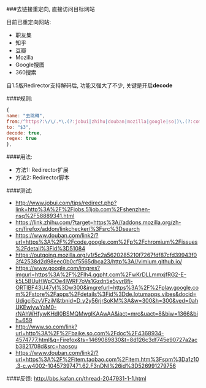 ###去链接重定向, 直接访问目标网站

目前已重定向网站:
- 职友集
- 知乎
- 豆瓣
- Mozilla
- Google搜图
- 360搜索

自1.5版Redirector支持解码后, 功能又强大了不少, 关键是开启**decode**

####规则:

```javascript
{
name: "去跳轉",
from:/^https?:\/\/.*\.(?:jobui|zhihu|douban|mozilla|google|so|)\.(?:com|org|)\/(.*(\?link|\?target|\?url|\?imgurl)=)?(http[^&]+).*/i,
to: "$3",
decode: true,
regex: true
},
```

####用法: 
- 方法1: Redirector扩展
- 方法2: Redirector脚本

####测试:
- http://www.jobui.com/tips/redirect.php?link=http%3A%2F%2Fjobs.51job.com%2Fshenzhen-nsq%2F58889341.html
- https://link.zhihu.com/?target=https%3A//addons.mozilla.org/zh-cn/firefox/addon/linkchecker/%3Fsrc%3Dsearch
- https://www.douban.com/link2/?url=https%3A%2F%2Fcode.google.com%2Fp%2Fchromium%2Fissues%2Fdetail%3Fid%3D51084
- https://outgoing.mozilla.org/v1/5c2a5620285210f7267fdf87cfd39943f03f42538d2d98eec0b0cf5565dbca23/http%3A//vimium.github.io/
- https://www.google.com/imgres?imgurl=https%3A%2F%2Flh4.ggpht.com%2FwKrDLLmmxjfRG2-E-k5L5BUuHWpCOe4lWRF7oVs1Gzdn5e5yvr8fj-ORTlBF43U47yI%3Dw300&imgrefurl=https%3A%2F%2Fplay.google.com%2Fstore%2Fapps%2Fdetails%3Fid%3Dde.lotumapps.vibes&docid=Udigcj5zvVFziM&tbnid=D_y2y56rjrSoKM%3A&w=300&h=300&ved=0ahUKEwiywYaM0-rNAhWHfywKHdI0BSMQMwglKAAwAA&iact=mrc&uact=8&biw=1366&bih=659
- http://www.so.com/link?url=http%3A%2F%2Fbaike.so.com%2Fdoc%2F4368934-4574777.html&q=Firefox&ts=1469089830&t=8d126c3df745e90727a2acb3821708d&src=haosou
- https://www.douban.com/link2/?url=https%3A%2F%2Fitem.taobao.com%2Fitem.htm%3Fspm%3Da1z10.3-c.w4002-10457397471.62.F3nDNI%26id%3D526991279756

####反馈:
http://bbs.kafan.cn/thread-2047931-1-1.html